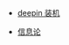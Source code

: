 - [deepin 装机](https://i.loli.net/2020/08/16/IAGzMo7Pis9JTtg.png)

- [信息论](https://www.edrawsoft.cn/viewer/public/s/39709694597025)
